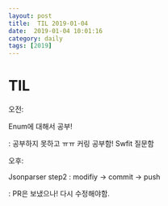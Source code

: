 ```yaml
---
layout: post
title:  TIL 2019-01-04
date:  2019-01-04 10:01:16
category: daily
tags: [2019]
---
```


# TIL

오전:

Enum에 대해서 공부! 

: 공부하지 못하고 ㅠㅠ 커링 공부함! Swfit 질문함

오후:

 Jsonparser step2 : modifiy -> commit -> push

: PR은 보냈으나! 다시 수정해야함.